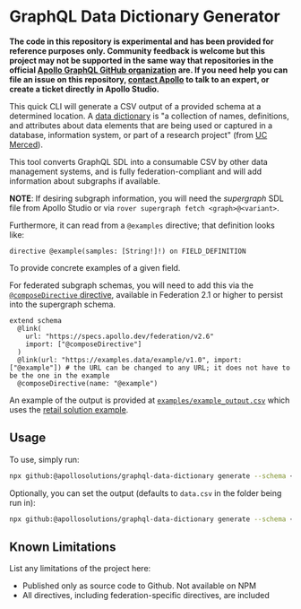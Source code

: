 # GraphQL Data Dictionary Generator

**The code in this repository is experimental and has been provided for reference purposes only. Community feedback is welcome but this project may not be supported in the same way that repositories in the official [Apollo GraphQL GitHub organization](https://github.com/apollographql) are. If you need help you can file an issue on this repository, [contact Apollo](https://www.apollographql.com/contact-sales) to talk to an expert, or create a ticket directly in Apollo Studio.**

This quick CLI will generate a CSV output of a provided schema at a determined location. A [data dictionary](https://library.ucmerced.edu/data-dictionaries) is "a collection of names, definitions, and attributes about data elements that are being used or captured in a database, information system, or part of a research project" (from [UC Merced](https://library.ucmerced.edu/data-dictionaries)).

This tool converts GraphQL SDL into a consumable CSV by other data management systems, and is fully federation-compliant and will add information about subgraphs if available.

**NOTE**: If desiring subgraph information, you will need the _supergraph_ SDL file from Apollo Studio or via `rover supergraph fetch <graph>@<variant>`.

Furthermore, it can read from a `@examples` directive; that definition looks like:

```gql
directive @example(samples: [String!]!) on FIELD_DEFINITION
```

To provide concrete examples of a given field.

For federated subgraph schemas, you will need to add this via the [`@composeDirective` directive](https://www.apollographql.com/docs/federation/federated-types/federated-directives/#composedirective), available in Federation 2.1 or higher to persist into the supergraph schema.

```gql
extend schema
  @link(
    url: "https://specs.apollo.dev/federation/v2.6"
    import: ["@composeDirective"]
  )
  @link(url: "https://examples.data/example/v1.0", import: ["@example"]) # the URL can be changed to any URL; it does not have to be the one in the example
  @composeDirective(name: "@example")
```

An example of the output is provided at [`examples/example_output.csv`](./examples/example_output.csv) which uses the [retail solution example](https://www.apollographql.com/solutions/retail).

## Usage

To use, simply run:

```sh
npx github:@apollosolutions/graphql-data-dictionary generate --schema <schema_file>
```

Optionally, you can set the output (defaults to `data.csv` in the folder being run in):

```sh
npx github:@apollosolutions/graphql-data-dictionary generate --schema <schema_file> --output output.csv
```

## Known Limitations

List any limitations of the project here:

- Published only as source code to Github. Not available on NPM
- All directives, including federation-specific directives, are included
